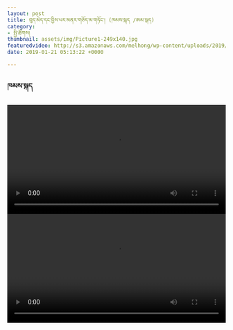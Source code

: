 ```yaml
---
layout: post
title: བུད་མེད་དང་བྱིས་པར་མནར་གཅོད་མ་གཏོང་། (ཁམས་སྐད /ཨམ་སྐད)
category:
- སྤྱི་ཚོགས།
thumbnail: assets/img/Picture1-249x140.jpg
featuredvideo: http://s3.amazonaws.com/melhong/wp-content/uploads/2019/01/19215747/Domestic-V-kham.mp4
date: 2019-01-21 05:13:22 +0000

---
```

<h3>ཁམས་སྐད</h3>
<video controls width="100%"src="http://s3.amazonaws.com/melhong/wp-content/uploads/2019/01/19215747/Domestic-V-kham.mp4">

</video>
<h3ཨམ་སྐད</h3>
<video controls width="100%"src="http://s3.amazonaws.com/melhong/wp-content/uploads/2019/01/19215413/Domestic-V-Amdo.mp4"></video>